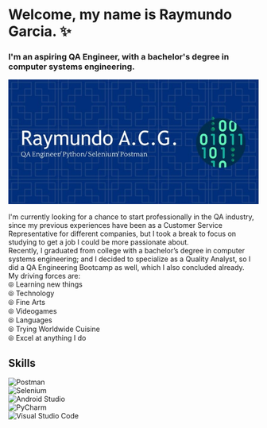 # Welcome, my name is Raymundo Garcia. ✨
### I'm an aspiring QA Engineer, with a bachelor's degree in computer systems engineering.
![Header](./header.jpg)

I'm currently looking for a chance to start professionally in the QA industry, since my previous experiences have been as a Customer Service Representative for different companies, but I took a break to focus on studying to get a job I could be more passionate about. </br>
Recently, I graduated from college with a bachelor’s degree in computer systems engineering; and I decided to specialize as a Quality Analyst, so I did a QA Engineering Bootcamp as well, which I also concluded already. </br>
My driving forces are: </br>
⦾ Learning new things </br>
⦾ Technology </br>
⦾ Fine Arts </br>
⦾ Videogames </br>
⦾ Languages </br>
⦾ Trying Worldwide Cuisine </br>
⦾ Excel at anything I do </br>


## Skills
![Postman](https://img.shields.io/badge/Postman-FF6C37?style=for-the-badge&logo=Postman&logoColor=white)</br>
![Selenium](https://img.shields.io/badge/Selenium-43B02A?style=for-the-badge&logo=Selenium&logoColor=white)</br>
![Android Studio](https://img.shields.io/badge/Android_Studio-3DDC84?style=for-the-badge&logo=android-studio&logoColor=white)</br>
![PyCharm](https://img.shields.io/badge/PyCharm-000000.svg?&style=for-the-badge&logo=PyCharm&logoColor=white)</br>
![Visual Studio Code](https://img.shields.io/badge/Visual_Studio_Code-0078D4?style=for-the-badge&logo=visual%20studio%20code&logoColor=white)</br>

<!--
**RxyRxyHxylxy/RxyRxyHxylxy** is a ✨ _special_ ✨ repository because its `README.md` (this file) appears on your GitHub profile.

Here are some ideas to get you started:

- 🔭 I’m currently working on ...
- 🌱 I’m currently learning ...
- 👯 I’m looking to collaborate on ...
- 🤔 I’m looking for help with ...
- 💬 Ask me about ...
- 📫 How to reach me: ...
- 😄 Pronouns: ...
- ⚡ Fun fact: ...
-->
